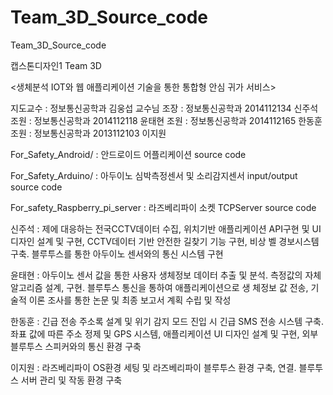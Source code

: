 # Team_3D_Source_code
Team_3D_Source_code

캡스톤디자인1 Team 3D

<생체분석 IOT와 웹 애플리케이션 기술을 통한 통합형 안심 귀가 서비스>

  지도교수 : 정보통신공학과 김웅섭 교수님
  조장 : 정보통신공학과 2014112134 신주석
  조원 : 정보통신공학과 2014112118 윤태현
  조원 : 정보통신공학과 2014112165 한동훈
  조원 : 정보통신공학과 2013112103 이지원

<Source Code>

  For_Safety_Android/ : 안드로이드 어플리케이션 source code

  For_Safety_Arduino/ : 아두이노 심박측정센서 및 소리감지센서 input/output source code

  For_safety_Raspberry_pi_server : 라즈베리파이 소켓 TCPServer source code

<Roles>
  
  신주석 : 제에 대응하는 전국CCTV데이터 수집, 위치기반 애플리케이션 API구현 및 UI 디자인 설계 및 구현, CCTV데이터 기반 안전한 길찾기 기능 구현, 비상           벨 경보시스템 구축. 블루투스를 통한 아두이노 센서와의 통신 시스템 구현
  
  윤태현 : 아두이노 센서 값을 통한 사용자 생체정보 데이터 추출 및 분석. 측정값의 자체 알고리즘 설계, 구현. 블루투스 통신을 통하여 애플리케이션으로 생           체정보 값 전송, 기술적 이론 조사를 통한 논문 및 최종 보고서 계획 수립 및 작성
  
  한동훈 : 긴급 전송 주소록 설계 및 위기 감지 모드 진입 시 긴급 SMS 전송 시스템 구축. 좌표 값에 따른 주소 정제 및 GPS 시스템, 애플리케이션 UI 디자인           설계 및 구현, 외부 블루투스 스피커와의 통신 환경 구축
  
  이지원 : 라즈베리파이 OS환경 세팅 및 라즈베리파이 블루투스 환경 구축, 연결. 블루투스 서버 관리 및 작동 환경 구축
